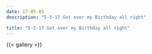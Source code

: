 ```yaml
---
date: 17-05-05
description: "5-5-17 Got over my Birthday all right"

title: "5-5-17 Got over my Birthday all right"
---
```

{{< gallery >}}
